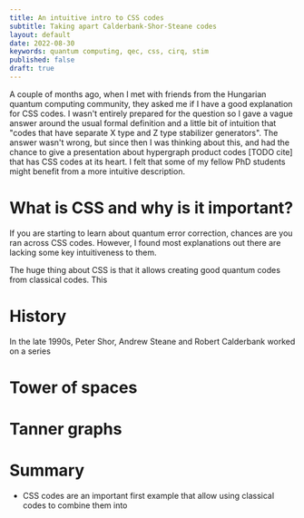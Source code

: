 ```yaml
---
title: An intuitive intro to CSS codes
subtitle: Taking apart Calderbank-Shor-Steane codes
layout: default
date: 2022-08-30
keywords: quantum computing, qec, css, cirq, stim
published: false
draft: true
---
```



A couple of months ago, when I met with friends from the Hungarian quantum computing community, they asked me if I have a good explanation for CSS codes. I wasn't entirely prepared for the question so I gave a vague answer around the usual formal definition and a little bit of intuition that "codes that have separate X type and Z type stabilizer generators". The answer wasn't wrong, but since then I was thinking about this, and had the chance to give a presentation about hypergraph product codes [TODO cite] that has CSS codes at its heart. I felt that some of my fellow PhD students might benefit from a more intuitive description. 

# What is CSS and why is it important? 

If you are starting to learn about quantum error correction, chances are you ran across CSS codes. However, I found most explanations out there are lacking some key intuitiveness to them. 

The huge thing about CSS is that it allows creating good quantum codes from classical codes. This 


# History 

In the late 1990s, Peter Shor, Andrew Steane and Robert Calderbank worked on a series 


# Tower of spaces 

# Tanner graphs 


# Summary 

- CSS codes are an important first example that allow using classical codes to combine them into 


